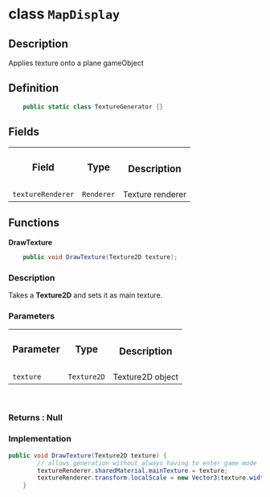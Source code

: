 # class `MapDisplay`

## Description

Applies texture onto a plane gameObject

## Definition

```csharp
    public static class TextureGenerator {}
```

## Fields
<table>
<!-- head -->
  <tr style="text-align: center">
    <td><h3>Field<h3></td>
    <td><h3>Type<h3></td>
    <td><h3>Description</h3></td>
  </tr>

  <tr>
    <td><code>textureRenderer</code></td>
    <td><code>Renderer</code></td>
    <td>Texture renderer</td>
  </tr>
</table>

## Functions
**DrawTexture**
```csharp
    public void DrawTexture(Texture2D texture);
```

### Description
Takes a **Texture2D** and sets it as main texture.

### Parameters

<table>
<!-- head -->
  <tr style="text-align: center">
    <td><h3>Parameter<h3></td>
    <td><h3>Type<h3></td>
    <td><h3>Description</h3></td>
  </tr>

  <tr>
    <td><code>texture</code></td>
    <td><code>Texture2D</code></td>
    <td>Texture2D object</td>
  </tr>
</table>

<br>

<!-- Return value  -->
### Returns : **Null**

### Implementation
```csharp
public void DrawTexture(Texture2D texture) {
        // allows generation without always having to enter game mode
        textureRenderer.sharedMaterial.mainTexture = texture;
        textureRenderer.transform.localScale = new Vector3(texture.width, 1, texture.height);
    }
```













